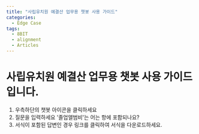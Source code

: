 ```yaml
---
title: "사립유치원 예결산 업무용 챗봇 사용 가이드"
categories:
  - Edge Case
tags:
  - 8BIT
  - alignment
  - Articles
---
```


# 사립유치원 예결산 업무용 챗봇 사용 가이드입니다.

1. 우측하단의 챗봇 아이콘을 클릭하세요
2. 질문을 입력하세요 '졸업앨범비'는 어는 항에 포함되나요?
3. 서식이 포함된 답변인 경우 링크를 클릭하여 서식을 다운로드하세요.


